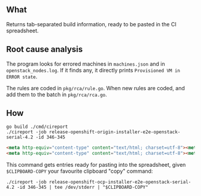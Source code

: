 ## What

Returns tab-separated build information, ready to be pasted in the CI spreadsheet.

## Root cause analysis

The program looks for errored machines in `machines.json` and in `openstack_nodes.log`. If it finds any, it directly prints `Provisioned VM in ERROR state`.

The rules are coded in `pkg/rca/rule.go`. When new rules are coded, and add them to the batch in `pkg/rca/rca.go`.

## How

```shell
go build ./cmd/cireport
./cireport -job release-openshift-origin-installer-e2e-openstack-serial-4.2 -id 346-345
```

```HTML
<meta http-equiv="content-type" content="text/html; charset=utf-8"><meta name="generator" content="cireport"/><table xmlns="http://www.w3.org/1999/xhtml"><tbody><tr><td><a href="https://prow.svc.ci.openshift.org/view/gcs/origin-ci-test/logs/release-openshift-ocp-installer-e2e-openstack-serial-4.2/345">345</a></td><td>2019-12-28 14:37:19 +0000 UTC</td><td>2h11m34s</td><td>SUCCESS</td><td></td><td><a href="https://storage.googleapis.com/origin-ci-test/logs/release-openshift-ocp-installer-e2e-openstack-serial-4.2/345/build-log.txt">https://storage.googleapis.com/origin-ci-test/logs/release-openshift-ocp-installer-e2e-openstack-serial-4.2/345/build-log.txt</a></td><td><a href="https://storage.googleapis.com/origin-ci-test/logs/release-openshift-ocp-installer-e2e-openstack-serial-4.2/345/artifacts/e2e-openstack-serial/machines.json">https://storage.googleapis.com/origin-ci-test/logs/release-openshift-ocp-installer-e2e-openstack-serial-4.2/345/artifacts/e2e-openstack-serial/machines.json</a></td><td><a href="https://storage.googleapis.com/origin-ci-test/logs/release-openshift-ocp-installer-e2e-openstack-serial-4.2/345/artifacts/e2e-openstack-serial/openstack_nodes.log">https://storage.googleapis.com/origin-ci-test/logs/release-openshift-ocp-installer-e2e-openstack-serial-4.2/345/artifacts/e2e-openstack-serial/openstack_nodes.log</a></td><td>cireport</td><td></td></tr></tbody></table>
<meta http-equiv="content-type" content="text/html; charset=utf-8"><meta name="generator" content="cireport"/><table xmlns="http://www.w3.org/1999/xhtml"><tbody><tr><td><a href="https://prow.svc.ci.openshift.org/view/gcs/origin-ci-test/logs/release-openshift-ocp-installer-e2e-openstack-serial-4.2/346">346</a></td><td>2019-12-29 02:38:10 +0000 UTC</td><td>2h22m1s</td><td>FAILURE</td><td></td><td><a href="https://storage.googleapis.com/origin-ci-test/logs/release-openshift-ocp-installer-e2e-openstack-serial-4.2/346/build-log.txt">https://storage.googleapis.com/origin-ci-test/logs/release-openshift-ocp-installer-e2e-openstack-serial-4.2/346/build-log.txt</a></td><td><a href="https://storage.googleapis.com/origin-ci-test/logs/release-openshift-ocp-installer-e2e-openstack-serial-4.2/346/artifacts/e2e-openstack-serial/machines.json">https://storage.googleapis.com/origin-ci-test/logs/release-openshift-ocp-installer-e2e-openstack-serial-4.2/346/artifacts/e2e-openstack-serial/machines.json</a></td><td><a href="https://storage.googleapis.com/origin-ci-test/logs/release-openshift-ocp-installer-e2e-openstack-serial-4.2/346/artifacts/e2e-openstack-serial/openstack_nodes.log">https://storage.googleapis.com/origin-ci-test/logs/release-openshift-ocp-installer-e2e-openstack-serial-4.2/346/artifacts/e2e-openstack-serial/openstack_nodes.log</a></td><td>cireport</td><td>Provisioned VM in ERROR state</td></tr></tbody></table>
```

This command gets entries ready for pasting into the spreadsheet, given `$CLIPBOARD-COPY` your favourite clipboard "copy" command:

```shell
./cireport -job release-openshift-ocp-installer-e2e-openstack-serial-4.2 -id 346-345 | tee /dev/stderr | "$CLIPBOARD-COPY"
```
